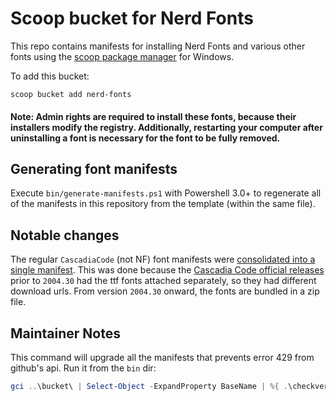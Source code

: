 # Scoop bucket for Nerd Fonts

This repo contains manifests for installing Nerd Fonts and various other fonts using the [scoop package manager](https://github.com/lukesampson/scoop) for Windows.

To add this bucket:

```
scoop bucket add nerd-fonts
```

#### Note: Admin rights are required to install these fonts, because their installers modify the registry. Additionally, restarting your computer after uninstalling a font is necessary for the font to be fully removed.

## Generating font manifests

Execute `bin/generate-manifests.ps1` with Powershell 3.0+ to regenerate all of the manifests in this repository from the template (within the same file).

## Notable changes

The regular `CascadiaCode` (not NF) font manifests were [consolidated into a single manifest](https://github.com/matthewjberger/scoop-nerd-fonts/commit/e8c7114a2890a2d7ca035c132f4bb507a191a423). This was done because the [Cascadia Code official releases](https://github.com/microsoft/cascadia-code/releases) prior to `2004.30` had the ttf fonts attached separately, so they had different download urls. From version `2004.30` onward, the fonts are bundled in a zip file.

## Maintainer Notes

This command will upgrade all the manifests that prevents error 429 from github's api. Run it from the `bin` dir:

```powershell
gci ..\bucket\ | Select-Object -ExpandProperty BaseName | %{ .\checkver.ps1 -u $_; Start-Sleep 1 }
```
